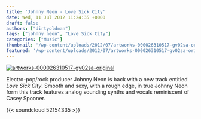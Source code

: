 ```yaml
---
title: 'Johnny Neon - Love Sick City'
date: Wed, 11 Jul 2012 11:24:35 +0000
draft: false
authors: ["dirtyoldman"]
tags: ["johnny neon", "Love Sick City"]
categories: ["Music"]
thumbnail: '/wp-content/uploads/2012/07/artworks-000026310517-gv02sa-original-150x150.jpg'
featured: '/wp-content/uploads/2012/07/artworks-000026310517-gv02sa-original-304x190.jpg'
---
```


[![](/wp-content/uploads/2012/07/artworks-000026310517-gv02sa-original.jpg "artworks-000026310517-gv02sa-original")](/2012/07/11/johnny-neon-love-sick-city/artworks-000026310517-gv02sa-original/)

Electro-pop/rock producer Johnny Neon is back with a new track entitled _Love Sick City_. Smooth and sexy, with a rough edge, in true Johnny Neon form this track features analog sounding synths and vocals reminiscent of Casey Spooner.

{{< soundcloud 52154335 >}}
